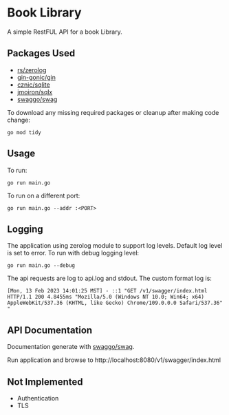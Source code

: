 # Book Library

A simple RestFUL API for a book Library.

## Packages Used
- [rs/zerolog](https://github.com/rs/zerolog)
- [gin-gonic/gin](https://github.com/gin-gonic/gin)
- [cznic/sqlite](https://gitlab.com/cznic/sqlite)
- [jmoiron/sqlx](https://github.com/jmoiron/sqlx)
- [swaggo/swag](https://github.com/swaggo/swag)

To download any missing required packages or cleanup after making code change:
```shell
go mod tidy
```

## Usage
To run:
```shell
go run main.go
```
To run on a different port:
```shell
go run main.go --addr :<PORT>
```

## Logging
The application using zerolog module to support log levels. Default log level is set to error.
To run with debug logging level:
```shell
go run main.go --debug
```
The api requests are log to api.log and stdout. The custom format log is:
```shell
[Mon, 13 Feb 2023 14:01:25 MST] - ::1 "GET /v1/swagger/index.html HTTP/1.1 200 4.8455ms "Mozilla/5.0 (Windows NT 10.0; Win64; x64) AppleWebKit/537.36 (KHTML, like Gecko) Chrome/109.0.0.0 Safari/537.36" "
```

## API Documentation
Documentation generate with [swaggo/swag](https://github.com/swaggo/swag). 

Run application and browse to http://localhost:8080/v1/swagger/index.html

## Not Implemented
- Authentication
- TLS
